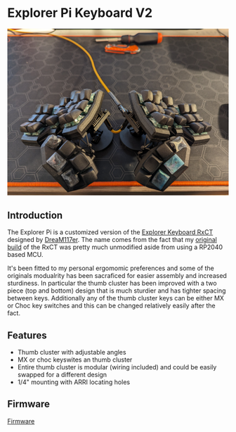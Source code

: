 # Explorer Pi Keyboard V2

<img src="images/1.jpg" style="zoom: 50%;" >

## Introduction 

The Explorer Pi is a customized version of the [Explorer Keyboard RxCT](https://github.com/DreaM117er/Explorer-Keyboard-RxCT/tree/main) designed by [DreaM117er](https://github.com/DreaM117er/). The name comes from the fact that my [original build](https://lemmy.world/post/1733410) of the RxCT was pretty much unmodified aside from using a RP2040 based MCU. 

It's been fitted to my personal ergomomic preferences and some of the originals modualrity has been sacraficed for easier assembly and increased sturdiness. In particular the thumb cluster has been improved with a two piece (top and bottom) design that is much sturdier and has tighter spacing between keys. Additionally any of the thumb cluster keys can be either MX or Choc key switches and this can be changed relatively easily after the fact. 


## Features 
- Thumb cluster with adjustable angles
- MX or choc keyswites an thumb cluster
- Entire thumb cluster is modular (wiring included) and could be easily swapped for a different design
- 1/4" mounting with ARRI locating holes

## Firmware 

[Firmware](https://github.com/mroukema/qmk_firmware/tree/explorer_pi_v2/keyboards/explorer_pi/3x6_6)